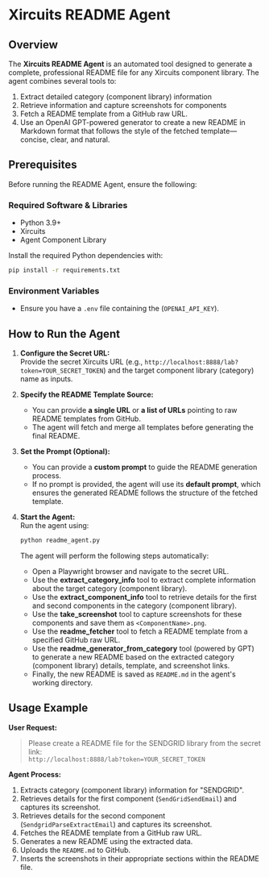 # Xircuits README Agent

## Overview

The **Xircuits README Agent** is an automated tool designed to generate a complete, professional README file for any Xircuits component library. The agent combines several tools to:
  
1. Extract detailed category (component library) information 
2. Retrieve information and capture screenshots for components 
3. Fetch a README template from a GitHub raw URL.
4. Use an OpenAI GPT-powered generator to create a new README in Markdown format that follows the style of the fetched template—concise, clear, and natural.


## Prerequisites

Before running the README Agent, ensure the following:

### Required Software & Libraries

- Python 3.9+
- Xircuits 
- Agent Component Library

Install the required Python dependencies with:
```bash
pip install -r requirements.txt
```

### Environment Variables

- Ensure you have a `.env` file containing the (`OPENAI_API_KEY`).

## How to Run the Agent

1. **Configure the Secret URL:**  
   Provide the secret Xircuits URL (e.g., `http://localhost:8888/lab?token=YOUR_SECRET_TOKEN`) and the target component library (category) name as inputs.

2. **Specify the README Template Source:**  
   - You can provide **a single URL** or **a list of URLs** pointing to raw README templates from GitHub.  
   - The agent will fetch and merge all templates before generating the final README.

3. **Set the Prompt (Optional):**  
   - You can provide a **custom prompt** to guide the README generation process.  
   - If no prompt is provided, the agent will use its **default prompt**, which ensures the generated README follows the structure of the fetched template.

4. **Start the Agent:**    
   Run the agent using:
   ```bash
   python readme_agent.py
   ```
   The agent will perform the following steps automatically:
   - Open a Playwright browser and navigate to the secret URL.
   - Use the **extract_category_info** tool to extract complete information about the target category (component library).
   - Use the **extract_component_info** tool to retrieve details for the first and second components in the category (component library).
   - Use the **take_screenshot** tool to capture screenshots for these components and save them as `<ComponentName>.png`.
   - Use the **readme_fetcher** tool to fetch a README template from a specified GitHub raw URL.
   - Use the **readme_generator_from_category** tool (powered by GPT) to generate a new README based on the extracted category (component library) details, template, and screenshot links.
   - Finally, the new README is saved as `README.md` in the agent's working directory.


## Usage Example

**User Request:**  
> Please create a README file for the SENDGRID library from the secret link:  
> `http://localhost:8888/lab?token=YOUR_SECRET_TOKEN`

**Agent Process:**  
1. Extracts category (component library) information for "SENDGRID".
2. Retrieves details for the first component (`SendGridSendEmail`) and captures its screenshot.
3. Retrieves details for the second component (`SendgridParseExtractEmail`) and captures its screenshot.
4. Fetches the README template from a GitHub raw URL.
5. Generates a new README using the extracted data.
6. Uploads the `README.md` to GitHub.
7. Inserts the screenshots in their appropriate sections within the README file.

